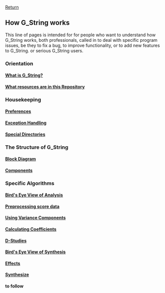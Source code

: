 [Return](../../../)
## How G_String works ##
This line of pages is intended for for people who want to understand how G_String works, both professionals, called in to deal with specific program issues, be they to fix a bug, to improve functionality, or to add new features to G_String. or serious G_String users.  
### Orientation ###
#### [What is G_String?](What_is_G_String.md)
#### [What resources are in this Repository](resources_prof.md)
### Housekeeping  ###
#### [Preferences](Preferences.md)
#### [Exception Handling](Exceptions.md)
#### [Special Directories](Directories.md)
### The Structure of G_String ###
#### [Block Diagram](Block_Diagram.md)
#### [Components](Structure.md)
### Specific Algorithms ###
#### [Bird's Eye View of Analysis](AnaBird.md)
#### [Preprocessing score data](preprocessing.md)
#### [Using Variance Components](VarianceComponents.md)
#### [Calculating Coefficients](Coefficients.md)
#### [D-Studies](D_Study.md)
#### [Bird's Eye View of Synthesis](SynBird.md)
#### [Effects](Effects.md)
#### [Synthesize](Synthesize.md)
#### to follow
